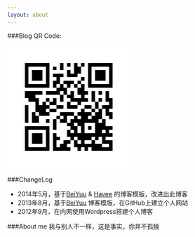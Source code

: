 ```yaml
---
layout: about
---
```


###Blog QR Code:

![NingG blog's QR Code](/images/ningg_url.gif)

###ChangeLog

* 2014年5月，基于[BeiYuu](http://beiyuu.com/) & [Havee](http://havee.me/) 的博客模版，改进出此博客
* 2013年8月，基于[BeiYuu](http://beiyuu.com/) 博客模版，在GitHub上建立个人网站
* 2012年9月，在内网使用Wordpress搭建个人博客


###About me
我与别人不一样，这是事实，你并不孤独

